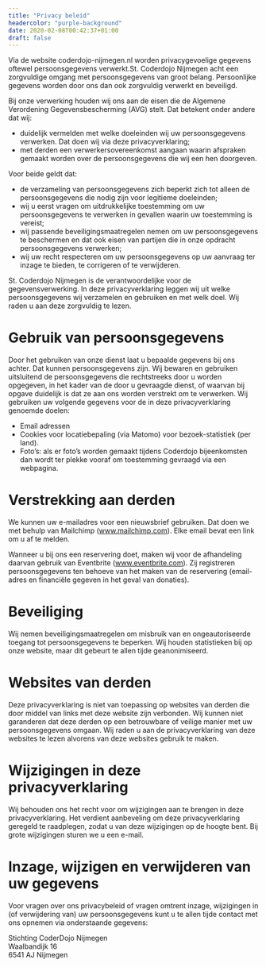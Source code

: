 ```yaml
---
title: "Privacy beleid"
headercolor: "purple-background"
date: 2020-02-08T00:42:37+01:00
draft: false
---
```


Via de website coderdojo-nijmegen.nl worden privacygevoelige gegevens oftewel persoonsgegevens verwerkt.St. Coderdojo Nijmegen acht een zorgvuldige omgang met persoonsgegevens van groot belang. Persoonlijke gegevens worden door ons dan ook zorgvuldig verwerkt en beveiligd.

Bij onze verwerking houden wij ons aan de eisen die de Algemene Verordening Gegevensbescherming (AVG) stelt. Dat betekent onder andere dat wij:

 * duidelijk vermelden met welke doeleinden wij uw persoonsgegevens verwerken. Dat doen wij via deze privacyverklaring;
 * met derden een verwerkersovereenkomst aangaan waarin afspraken gemaakt worden over de persoonsgegevens die wij een hen doorgeven.

Voor beide geldt dat:

 * de verzameling van persoonsgegevens zich beperkt zich tot alleen de persoonsgegevens die nodig zijn voor legitieme doeleinden;
 * wij u eerst vragen om uitdrukkelijke toestemming om uw persoonsgegevens te verwerken in gevallen waarin uw toestemming is vereist;
 * wij passende beveiligingsmaatregelen nemen om uw persoonsgegevens te beschermen en dat ook eisen van partijen die in onze opdracht persoonsgegevens verwerken;
 * wij uw recht respecteren om uw persoonsgegevens op uw aanvraag ter inzage te bieden, te corrigeren of te verwijderen.

St. Coderdojo Nijmegen is de verantwoordelijke voor de gegevensverwerking. In deze privacyverklaring leggen wij uit welke persoonsgegevens wij verzamelen en gebruiken en met welk doel. Wij raden u aan deze zorgvuldig te lezen.

# Gebruik van persoonsgegevens
Door het gebruiken van onze dienst laat u bepaalde gegevens bij ons achter. Dat kunnen persoonsgegevens zijn. Wij bewaren en gebruiken uitsluitend de persoonsgegevens die rechtstreeks door u worden opgegeven, in het kader van de door u gevraagde dienst, of waarvan bij opgave duidelijk is dat ze aan ons worden verstrekt om te verwerken. Wij gebruiken uw volgende gegevens voor de in deze privacyverklaring genoemde doelen:

 * Email adressen
 * Cookies voor locatiebepaling (via Matomo) voor bezoek-statistiek (per land).
 * Foto’s: als er foto’s worden gemaakt tijdens Coderdojo bijeenkomsten dan wordt ter plekke vooraf om toestemming gevraagd via een webpagina.

# Verstrekking aan derden

We kunnen uw e-mailadres voor een nieuwsbrief gebruiken. Dat doen we met behulp van Mailchimp (www.mailchimp.com). Elke email bevat een link om u af te melden.

Wanneer u bij ons een reservering doet, maken wij voor de afhandeling daarvan gebruik van Eventbrite (www.eventbrite.com). Zij registreren persoonsgegevens ten behoeve van het maken van de reservering (email-adres en financiële gegeven in het geval van donaties).

# Beveiliging
Wij nemen beveiligingsmaatregelen om misbruik van en ongeautoriseerde toegang tot persoonsgegevens te beperken. Wij houden statistieken bij op onze website, maar dit gebeurt te allen tijde geanonimiseerd.

# Websites van derden
Deze privacyverklaring is niet van toepassing op websites van derden die door middel van links met deze website zijn verbonden. Wij kunnen niet garanderen dat deze derden op een betrouwbare of veilige manier met uw persoonsgegevens omgaan. Wij raden u aan de privacyverklaring van deze websites te lezen alvorens van deze websites gebruik te maken.

# Wijzigingen in deze privacyverklaring
Wij behouden ons het recht voor om wijzigingen aan te brengen in deze privacyverklaring. Het verdient aanbeveling om deze privacyverklaring geregeld te raadplegen, zodat u van deze wijzigingen op de hoogte bent. Bij grote wijzigingen sturen we u een e-mail.

# Inzage, wijzigen en verwijderen van uw gegevens
Voor vragen over ons privacybeleid of vragen omtrent inzage, wijzigingen in (of verwijdering van) uw persoonsgegevens kunt u te allen tijde contact met ons opnemen via onderstaande gegevens:

Stichting CoderDojo Nijmegen  
Waalbandijk 16  
6541 AJ  Nijmegen
